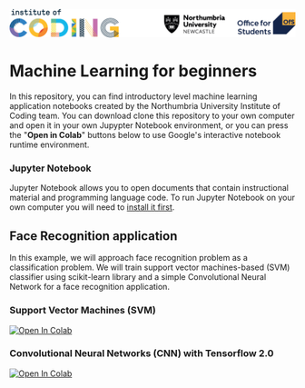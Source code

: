 ![Institute of Coding](https://raw.githubusercontent.com/Institute-of-Coding-Northumbria/machine-learning-for-beginners/master/assets/header.png?raw=true)

# Machine Learning for beginners

In this repository, you can find introductory level machine learning application notebooks created by the Northumbria University Institute of Coding team. You can download clone this repository to your own computer and open it in your own Jupypter Notebook environment, or you can press the "**Open in Colab**" buttons below to use Google's interactive notebook runtime environment. 

### Jupyter Notebook
Jupyter Notebook allows you to open documents that contain instructional material and programming language code. To run Jupyter Notebook on your own computer you will need to [install it first](https://jupyter.org/install.html).

## Face Recognition application

In this example, we will approach face recognition problem as a classification problem. We will train support vector machines-based (SVM) classifier using scikit-learn library and a simple Convolutional Neural Network for a  face recognition application. 

### Support Vector Machines (SVM)
[![Open In Colab](https://colab.research.google.com/assets/colab-badge.svg)](https://colab.research.google.com/github/Institute-of-Coding-Northumbria/machine-learning-for-beginners/blob/master/Face-Recognition-with-SVM.ipynb)


### Convolutional Neural Networks (CNN) with Tensorflow 2.0 

[![Open In Colab](https://colab.research.google.com/assets/colab-badge.svg)](https://colab.research.google.com/github/Institute-of-Coding-Northumbria/machine-learning-for-beginners/blob/master/Face-Recognition-with-TensorFlow-2-0.ipynb)

